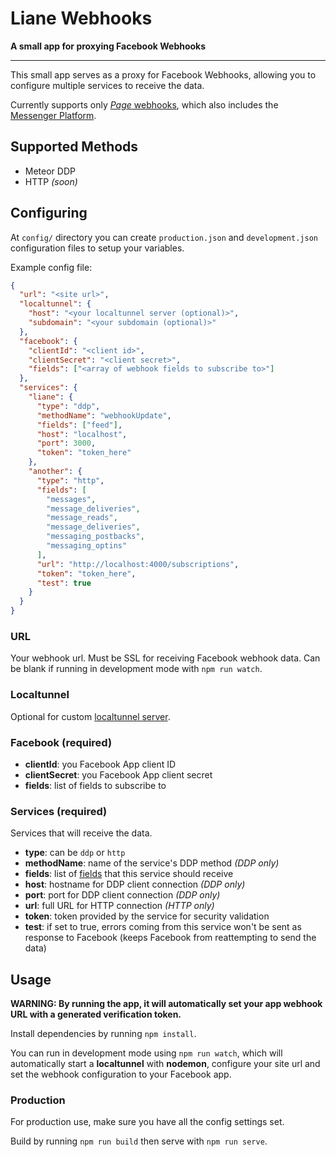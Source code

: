 # Liane Webhooks

**A small app for proxying Facebook Webhooks**

---

This small app serves as a proxy for Facebook Webhooks, allowing you to configure multiple services to receive the data.

Currently supports only [_Page_ webhooks](https://developers.facebook.com/docs/graph-api/webhooks/reference/page/), which also includes the [Messenger Platform](https://developers.facebook.com/docs/messenger-platform/webhook/).

## Supported Methods

- Meteor DDP
- HTTP _(soon)_

## Configuring

At `config/` directory you can create `production.json` and `development.json` configuration files to setup your variables.

Example config file:

```json
{
  "url": "<site url>",
  "localtunnel": {
    "host": "<your localtunnel server (optional)>",
    "subdomain": "<your subdomain (optional)>"
  },
  "facebook": {
    "clientId": "<client id>",
    "clientSecret": "<client secret>",
    "fields": ["<array of webhook fields to subscribe to>"]
  },
  "services": {
    "liane": {
      "type": "ddp",
      "methodName": "webhookUpdate",
      "fields": ["feed"],
      "host": "localhost",
      "port": 3000,
      "token": "token_here"
    },
    "another": {
      "type": "http",
      "fields": [
        "messages",
        "message_deliveries",
        "message_reads",
        "message_deliveries",
        "messaging_postbacks",
        "messaging_optins"
      ],
      "url": "http://localhost:4000/subscriptions",
      "token": "token_here",
      "test": true
    }
  }
}
```

### URL

Your webhook url. Must be SSL for receiving Facebook webhook data. Can be blank if running in development mode with `npm run watch`.

### Localtunnel

Optional for custom [localtunnel server](https://github.com/localtunnel/server).

### Facebook (required)

- **clientId**: you Facebook App client ID
- **clientSecret**: you Facebook App client secret
- **fields**: list of fields to subscribe to

### Services (required)

Services that will receive the data.

- **type**: can be `ddp` or `http`
- **methodName**: name of the service's DDP method _(DDP only)_
- **fields**: list of [fields](https://developers.facebook.com/docs/graph-api/webhooks/reference/page/) that this service should receive
- **host**: hostname for DDP client connection _(DDP only)_
- **port**: port for DDP client connection _(DDP only)_
- **url**: full URL for HTTP connection _(HTTP only)_
- **token**: token provided by the service for security validation
- **test**: if set to true, errors coming from this service won't be sent as response to Facebook (keeps Facebook from reattempting to send the data)

## Usage

**WARNING: By running the app, it will automatically set your app webhook URL with a generated verification token.**

Install dependencies by running `npm install`.

You can run in development mode using `npm run watch`, which will automatically start a **localtunnel** with **nodemon**, configure your site url and set the webhook configuration to your Facebook app.

### Production

For production use, make sure you have all the config settings set.

Build by running `npm run build` then serve with `npm run serve`.
